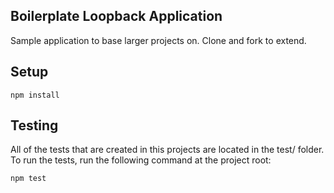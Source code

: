 Boilerplate Loopback Application
--------------------------------

Sample application to base larger projects on. Clone and fork to extend.

Setup
-----

    npm install

Testing
-------

All of the tests that are created in this projects are located in the test/ folder. To run the tests, run the following command at the project root:

    npm test

